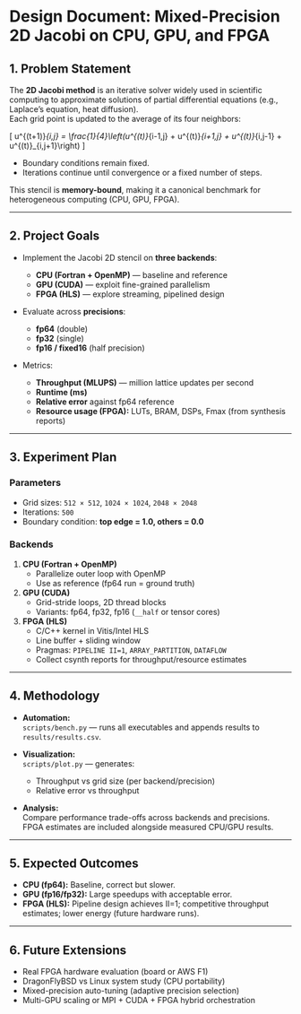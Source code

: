 # Design Document: Mixed-Precision 2D Jacobi on CPU, GPU, and FPGA

## 1. Problem Statement

The **2D Jacobi method** is an iterative solver widely used in scientific computing to approximate solutions of partial differential equations (e.g., Laplace’s equation, heat diffusion).  
Each grid point is updated to the average of its four neighbors:

\[
u^{(t+1)}_{i,j} = \frac{1}{4}\left(u^{(t)}_{i-1,j} + u^{(t)}_{i+1,j} + u^{(t)}_{i,j-1} + u^{(t)}_{i,j+1}\right)
\]

- Boundary conditions remain fixed.
- Iterations continue until convergence or a fixed number of steps.

This stencil is **memory-bound**, making it a canonical benchmark for heterogeneous computing (CPU, GPU, FPGA).

---

## 2. Project Goals

- Implement the Jacobi 2D stencil on **three backends**:
  - **CPU (Fortran + OpenMP)** — baseline and reference
  - **GPU (CUDA)** — exploit fine-grained parallelism
  - **FPGA (HLS)** — explore streaming, pipelined design

- Evaluate across **precisions**:
  - **fp64** (double)
  - **fp32** (single)
  - **fp16 / fixed16** (half precision)

- Metrics:
  - **Throughput (MLUPS)** — million lattice updates per second
  - **Runtime (ms)**
  - **Relative error** against fp64 reference
  - **Resource usage (FPGA):** LUTs, BRAM, DSPs, Fmax (from synthesis reports)

---

## 3. Experiment Plan

### Parameters
- Grid sizes: `512 × 512`, `1024 × 1024`, `2048 × 2048`
- Iterations: `500`
- Boundary condition: **top edge = 1.0, others = 0.0**

### Backends
1. **CPU (Fortran + OpenMP)**
   - Parallelize outer loop with OpenMP
   - Use as reference (fp64 run = ground truth)
2. **GPU (CUDA)**
   - Grid-stride loops, 2D thread blocks
   - Variants: fp64, fp32, fp16 (`__half` or tensor cores)
3. **FPGA (HLS)**
   - C/C++ kernel in Vitis/Intel HLS
   - Line buffer + sliding window
   - Pragmas: `PIPELINE II=1`, `ARRAY_PARTITION`, `DATAFLOW`
   - Collect csynth reports for throughput/resource estimates

---

## 4. Methodology

- **Automation:**  
  `scripts/bench.py` — runs all executables and appends results to `results/results.csv`.

- **Visualization:**  
  `scripts/plot.py` — generates:
  - Throughput vs grid size (per backend/precision)
  - Relative error vs throughput

- **Analysis:**  
  Compare performance trade-offs across backends and precisions.  
  FPGA estimates are included alongside measured CPU/GPU results.

---

## 5. Expected Outcomes

- **CPU (fp64):** Baseline, correct but slower.
- **GPU (fp16/fp32):** Large speedups with acceptable error.
- **FPGA (HLS):** Pipeline design achieves II=1; competitive throughput estimates; lower energy (future hardware runs).

---

## 6. Future Extensions

- Real FPGA hardware evaluation (board or AWS F1)
- DragonFlyBSD vs Linux system study (CPU portability)
- Mixed-precision auto-tuning (adaptive precision selection)
- Multi-GPU scaling or MPI + CUDA + FPGA hybrid orchestration
